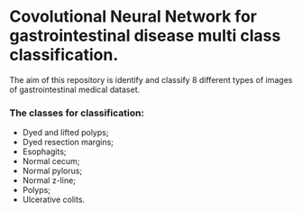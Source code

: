 # Covolutional Neural Network for gastrointestinal disease multi class classification.

The aim of this repository is identify and classify 8 different types of images of gastrointestinal medical dataset. 

### The classes for classification:
- Dyed and lifted polyps;
- Dyed resection margins;
- Esophagits;
- Normal cecum;
- Normal pylorus;
- Normal z-line;
- Polyps;
- Ulcerative colits.



